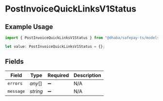 # PostInvoiceQuickLinksV1Status

## Example Usage

```typescript
import { PostInvoiceQuickLinksV1Status } from "@dhaba/safepay-ts/models/operations";

let value: PostInvoiceQuickLinksV1Status = {};
```

## Fields

| Field              | Type               | Required           | Description        |
| ------------------ | ------------------ | ------------------ | ------------------ |
| `errors`           | *any*[]            | :heavy_minus_sign: | N/A                |
| `message`          | *string*           | :heavy_minus_sign: | N/A                |